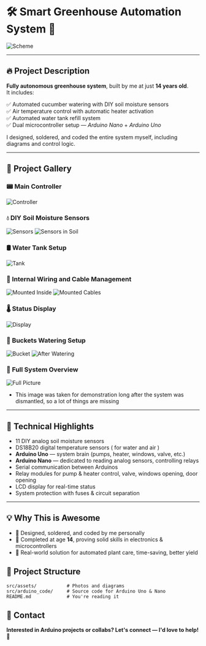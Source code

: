# 🛠️ Smart Greenhouse Automation System 🌿

![Scheme](src/assets/scheme.jpg)

---

## 🔥 Project Description

**Fully autonomous greenhouse system**, built by me at just **14 years old**.  
It includes:

✅ Automated cucumber watering with DIY soil moisture sensors  
✅ Air temperature control with automatic heater activation  
✅ Automated water tank refill system  
✅ Dual microcontroller setup — *Arduino Nano* + *Arduino Uno*  

I designed, soldered, and coded the entire system myself, including diagrams and control logic.

---

## 📸 Project Gallery

### 📟 Main Controller
![Controller](src/assets/controller.JPG)

### 💧 DIY Soil Moisture Sensors
![Sensors](src/assets/sensors.JPG)
![Sensors in Soil](src/assets/sensorsInSoil.JPG)

### 🛢️ Water Tank Setup
![Tank](src/assets/tank.JPG)

### 🔌 Internal Wiring and Cable Management
![Mounted Inside](src/assets/mounted_inside.jpg)
![Mounted Cables](src/assets/mountedCables.jpg)

### 🌡️ Status Display
![Display](src/assets/display.jpg)

### 🌿 Buckets Watering Setup
![Bucket](src/assets/bucket.jpg)
![After Watering](src/assets/afterWatering.jpg)

### 🔧 Full System Overview
![Full Picture](src/assets/fullPicture.JPG)

* This image was taken for demonstration long after the system was dismantled, so a lot of things are missing 
---

## 🧩 Technical Highlights

- 11 DIY analog soil moisture sensors  
- DS18B20 digital temperature sensors ( for water and air )  
- **Arduino Uno** — system brain (pumps, heater, windows, valve, etc.)  
- **Arduino Nano** — dedicated to reading analog sensors, controlling relays  
- Serial communication between Arduinos  
- Relay modules for pump & heater control, valve, windows opening, door opening  
- LCD display for real-time status  
- System protection with fuses & circuit separation  

---

## 💡 Why This is Awesome

- 🧠 Designed, soldered, and coded by me personally  
- 🚀 Completed at age **14**, proving solid skills in electronics & microcontrollers  
- 🌱 Real-world solution for automated plant care, time-saving, better yield  


## 📂 Project Structure
```
src/assets/           # Photos and diagrams
src/arduino_code/     # Source code for Arduino Uno & Nano
README.md             # You're reading it
```

## 🤝 Contact

**Interested in Arduino projects or collabs? Let's connect — I'd love to help! 🙌**
